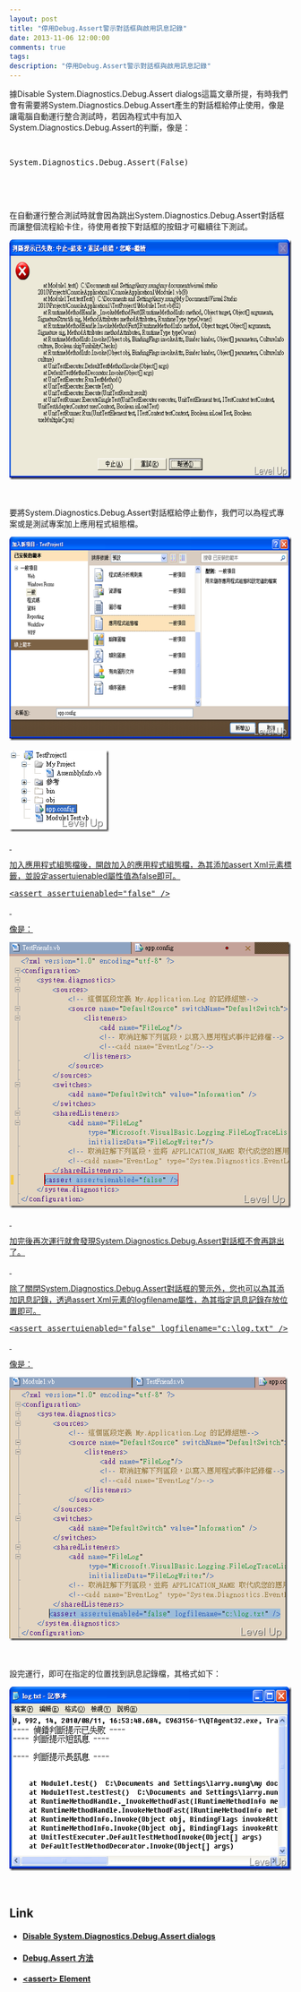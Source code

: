 ```yaml
---
layout: post
title: "停用Debug.Assert警示對話框與啟用訊息記錄"
date: 2013-11-06 12:00:00
comments: true
tags: 
description: "停用Debug.Assert警示對話框與啟用訊息記錄"
---
```

<p>據Disable System.Diagnostics.Debug.Assert dialogs這篇文章所提，有時我們會有需要將System.Diagnostics.Debug.Assert產生的對話框給停止使用，像是讓電腦自動運行整合測試時，若因為程式中有加入System.Diagnostics.Debug.Assert的判斷，像是：</p>  <p> </p>  <div class="wlWriterSmartContent" id="scid:812469c5-0cb0-4c63-8c15-c81123a09de7:b3b522f7-31e6-4c07-bf03-7374d19fa30b" style="padding-right: 0px; display: inline; padding-left: 0px; float: none; padding-bottom: 0px; margin: 0px; padding-top: 0px"><pre name="code" class="vb">
System.Diagnostics.Debug.Assert(False)</pre></div>  <p> </p>  <p> </p>  <p>在自動運行整合測試時就會因為跳出System.Diagnostics.Debug.Assert對話框而讓整個流程給卡住，待使用者按下對話框的按鈕才可繼續往下測試。</p>  <p><img style="border-top-width: 0px; border-left-width: 0px; border-bottom-width: 0px; border-right-width: 0px" height="429" alt="image" width="639" border="0" src="\images\posts\b0ca5f42-38a7-4d6a-8ceb-7018575b5f2f\image_thumb_3.png" /></a></p>  <p> </p>  <p>要將System.Diagnostics.Debug.Assert對話框給停止動作，我們可以為程式專案或是測試專案加上應用程式組態檔。</p>  <p><a href="http://files.dotblogs.com.tw/larrynung/1008/System.Diagnostics.Debug.Assert_AA39/image_4.png"><img style="border-top-width: 0px; border-left-width: 0px; border-bottom-width: 0px; border-right-width: 0px" height="364" alt="image" width="644" border="0" src="\images\posts\b0ca5f42-38a7-4d6a-8ceb-7018575b5f2f\image_thumb_1.png" /></a></p>  <p><a href="http://files.dotblogs.com.tw/larrynung/1008/System.Diagnostics.Debug.Assert_AA39/image_6.png"><img style="border-top-width: 0px; border-left-width: 0px; border-bottom-width: 0px; border-right-width: 0px" height="146" alt="image" width="178" border="0" src="\images\posts\b0ca5f42-38a7-4d6a-8ceb-7018575b5f2f\image_thumb_2.png" /></p>  <p> </p>  <p>加入應用程式組態檔後，開啟加入的應用程式組態檔，為其添加assert Xml元素標籤，並設定assertuienabled屬性值為false即可。</p>  <div class="wlWriterSmartContent" id="scid:812469c5-0cb0-4c63-8c15-c81123a09de7:26c066b9-b938-414a-95c0-36e81cf58361" style="padding-right: 0px; display: inline; padding-left: 0px; float: none; padding-bottom: 0px; margin: 0px; padding-top: 0px"><pre name="code" class="xml">
&lt;assert assertuienabled="false" /&gt;</pre></div>  <p> </p>  <p>像是：</p>  <p><img style="border-top-width: 0px; border-left-width: 0px; border-bottom-width: 0px; border-right-width: 0px" height="475" alt="image" width="503" border="0" src="\images\posts\b0ca5f42-38a7-4d6a-8ceb-7018575b5f2f\image_thumb.png" /></p>  <p> </p>  <p>加完後再次運行就會發現System.Diagnostics.Debug.Assert對話框不會再跳出了。</p>  <p> </p>  <p>除了關閉System.Diagnostics.Debug.Assert對話框的警示外，您也可以為其添加訊息記錄，透過assert Xml元素的logfilename屬性，為其指定訊息記錄存放位置即可。</p>  <div class="wlWriterSmartContent" id="scid:812469c5-0cb0-4c63-8c15-c81123a09de7:2fd27dff-e156-4540-be3c-699405716632" style="padding-right: 0px; display: inline; padding-left: 0px; float: none; padding-bottom: 0px; margin: 0px; padding-top: 0px"><pre name="code" class="xml">
&lt;assert assertuienabled="false" logfilename="c:\log.txt" /&gt;</pre></div>  <p> </p>  <p>像是：</p>  <p><img style="border-right: 0px; border-top: 0px; border-left: 0px; border-bottom: 0px" height="471" alt="image" width="497" border="0" src="\images\posts\b0ca5f42-38a7-4d6a-8ceb-7018575b5f2f\image_thumb_4.png" /></a></p>  <p> </p>  <p>設完運行，即可在指定的位置找到訊息記錄檔，其格式如下：</p>  <p><a href="http://files.dotblogs.com.tw/larrynung/1008/System.Diagnostics.Debug.Assert_AA39/image_12.png"><img style="border-right: 0px; border-top: 0px; border-left: 0px; border-bottom: 0px" height="329" alt="image" width="562" border="0" src="\images\posts\b0ca5f42-38a7-4d6a-8ceb-7018575b5f2f\image_thumb_5.png" /></a></p>  <p> </p>  <h2>Link</h2>  <ul>   <li><h4><a target="_blank" href="http://blog.benhall.me.uk/2008/05/disable-systemdiagnosticsdebugassert.html">Disable System.Diagnostics.Debug.Assert dialogs</a></h4></li>    <li><h4><a target="_blank" href="http://msdn.microsoft.com/zh-tw/library/system.diagnostics.debug.assert(VS.80).aspx">Debug.Assert 方法</a></h4></li>    <li><h4><a target="_blank" href="http://msdn.microsoft.com/en-us/library/ty5e4c4h.aspx">&lt;assert&gt; Element</h4></li> </ul>
